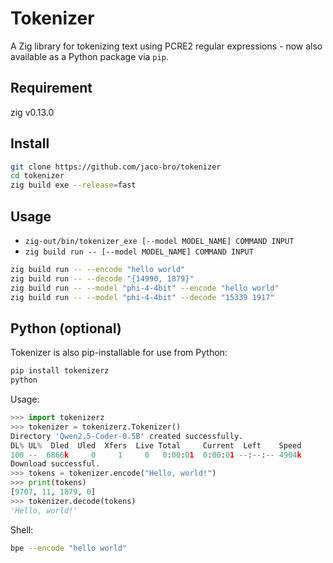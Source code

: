 # Tokenizer
A Zig library for tokenizing text using PCRE2 regular expressions - now also available as a Python package via `pip`.

## Requirement
zig v0.13.0

## Install
```bash
git clone https://github.com/jaco-bro/tokenizer
cd tokenizer
zig build exe --release=fast
```

## Usage
- `zig-out/bin/tokenizer_exe [--model MODEL_NAME] COMMAND INPUT` 
- `zig build run -- [--model MODEL_NAME] COMMAND INPUT` 

```bash
zig build run -- --encode "hello world"
zig build run -- --decode "{14990, 1879}"
zig build run -- --model "phi-4-4bit" --encode "hello world"
zig build run -- --model "phi-4-4bit" --decode "15339 1917"
```

## Python (optional)
Tokenizer is also pip-installable for use from Python:
```bash
pip install tokenizerz
python
```

Usage:
```python
>>> import tokenizerz
>>> tokenizer = tokenizerz.Tokenizer()
Directory 'Qwen2.5-Coder-0.5B' created successfully.
DL% UL%  Dled  Uled  Xfers  Live Total     Current  Left    Speed
100 --  6866k     0     1     0   0:00:01  0:00:01 --:--:-- 4904k
Download successful.
>>> tokens = tokenizer.encode("Hello, world!")
>>> print(tokens)
[9707, 11, 1879, 0]
>>> tokenizer.decode(tokens)
'Hello, world!'
```

Shell:
```bash
bpe --encode "hello world"
```
